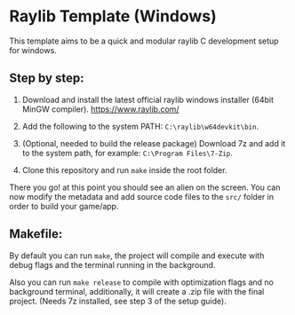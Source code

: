 # Raylib Template (Windows)

This template aims to be a quick and modular raylib C development setup for windows.

## Step by step:

1. Download and install the latest official raylib windows installer (64bit MinGW compiler). https://www.raylib.com/

2. Add the following to the system PATH: `C:\raylib\w64devkit\bin`.

3. (Optional, needed to build the release package) Download 7z and add it to the system path, for example: `C:\Program Files\7-Zip`.

4. Clone this repository and run `make` inside the root folder.

There you go! at this point you should see an alien on the screen. You can now modify the metadata and add source code files to the `src/` folder in order to build your game/app.

## Makefile:

By default you can run `make`, the project will compile and execute with debug flags and the terminal running in the background.

Also you can run `make release` to compile with optimization flags and no background terminal, additionally, it will create a .zip file with the final project. (Needs 7z installed, see step 3 of the setup guide).

